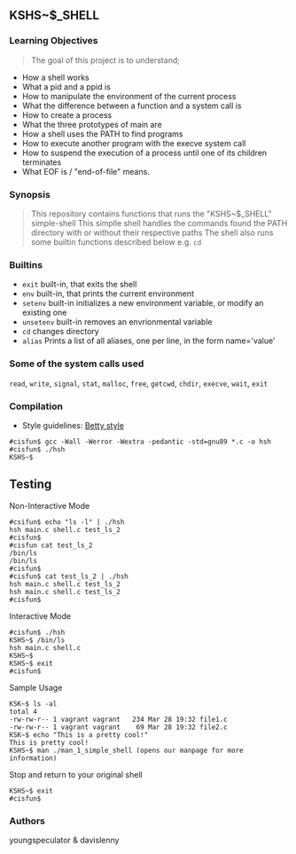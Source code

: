 ## KSHS~$_SHELL

### Learning Objectives
> The goal of this project is to understand;
* How a shell works
* What a pid and a ppid is
* How to manipulate the environment of the current process
* What the difference between a function and a system call is
* How to create a process
* What the three prototypes of main are
* How a  shell uses the PATH to find programs
* How to execute another program with the execve system call
* How to suspend the execution of a process until one of its children terminates
* What EOF is / "end-of-file" means.

### Synopsis
> This repository contains functions that runs the "KSHS~$_SHELL" simple-shell
> This simplle shell handles the commands found the PATH directory with or without their respective paths
> The shell also runs some builtin functions described below e.g. ```cd```

### Builtins
* ```exit``` built-in, that exits the shell
* ```env``` built-in, that prints the current environment
* ```setenv``` built-in initializes a new environment variable, or modify an existing one
* ```unsetenv``` built-in removes an envrionmental variable
* ```cd``` changes directory
* ```alias``` Prints a list of all aliases, one per line, in the form name='value'

### Some of the system calls used
```read```, ```write```, ```signal```, ```stat```, ```malloc```, ```free```, ```getcwd```, ```chdir```, ```execve```, ```wait```, ```exit```

### Compilation
* Style guidelines: [Betty style](https://github.com/holbertonschool/Betty/wiki)
```
#cisfun$ gcc -Wall -Werror -Wextra -pedantic -std=gnu89 *.c -o hsh
#cisfun$ ./hsh
KSHS~$
```
## Testing
Non-Interactive Mode
```
#csifun$ echo "ls -l" | ./hsh
hsh main.c shell.c test_ls_2
#cisfun$
#cisfun cat test_ls_2
/bin/ls
/bin/ls
#cisfun$
#cisfun$ cat test_ls_2 | ./hsh
hsh main.c shell.c test_ls_2
hsh main.c shell.c test_ls_2
#cisfun$
```
Interactive Mode

```
#cisfun$ ./hsh
KSHS~$ /bin/ls
hsh main.c shell.c
KSHS~$
KSHS~$ exit
#cisfun$
```
Sample Usage
```
KSK~$ ls -al
total 4
-rw-rw-r-- 1 vagrant vagrant   234 Mar 28 19:32 file1.c
-rw-rw-r-- 1 vagrant vagrant    69 Mar 28 19:32 file2.c
KSK~$ echo "This is a pretty cool!"
This is pretty cool!
KSHS~$ man ./man_1_simple_shell (opens our manpage for more information)
```
Stop and return to your original shell
```
KSHS~$ exit
#cisfun$
```


### Authors
youngspeculator & davislenny
